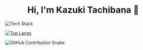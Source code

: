 <h1 align="center">Hi, I'm Kazuki Tachibana 👋</h1>

![Tech Stack](https://skillicons.dev/icons?i=js,typescript,react,nodejs,python,docker)

[![Top Langs](https://github-readme-stats.vercel.app/api/top-langs/?username=PublicBoy01&layout=donut)](https://github.com/PublicBoy01/github-readme-stats)


<picture>
  <source media="(prefers-color-scheme: dark)" srcset="https://github.com/kazkt01/kazkt01/blob/output/github-snake-dark.svg" />
  <source media="(prefers-color-scheme: light)" srcset="https://github.com/kazkt01/kazkt01/blob/output/github-snake.svg" />
  <img alt="GitHub Contribution Snake" src="https://github.com/kazkt01/kazkt01/blob/output/github-snake.svg" />
</picture>


